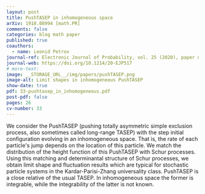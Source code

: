 ```yaml
---
layout: post
title: PushTASEP in inhomogeneous space
arXiv: 1910.08994 [math.PR]
comments: false
categories: blog math paper
published: true
coauthors:
  - name: Leonid Petrov
journal-ref: Electronic Journal of Probability, vol. 25 (2020), paper no. 114
journal-web: https://doi.org/10.1214/20-EJP517
# more-text:
image: __STORAGE_URL__/img/papers/pushTASEP.png
image-alt: Limit shapes in inhomogeneous PushTASEP
show-date: true
pdf: 33-pushtasep_in_inhomogeneous.pdf
post-pdf: false
pages: 26
cv-number: 33
---
```


We consider the PushTASEP (pushing totally asymmetric simple exclusion process, also sometimes called long-range TASEP) with the step initial configuration evolving in an inhomogeneous space. That is, the rate of each particle's jump depends on the location of this particle. We match the distribution of the height function of this PushTASEP with Schur processes. Using this matching and determinantal structure of Schur processes, we obtain limit shape and fluctuation results which are typical for stochastic particle systems in the Kardar-Parisi-Zhang universality class. PushTASEP is a close relative of the usual TASEP. In inhomogeneous space the former is integrable, while the integrability of the latter is not known.
